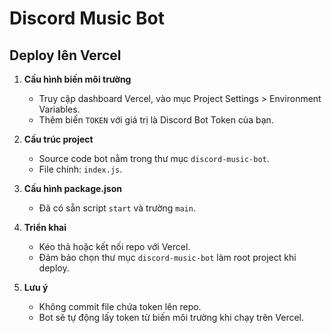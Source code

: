 # Discord Music Bot

## Deploy lên Vercel

1. **Cấu hình biến môi trường**
   - Truy cập dashboard Vercel, vào mục Project Settings > Environment Variables.
   - Thêm biến `TOKEN` với giá trị là Discord Bot Token của bạn.

2. **Cấu trúc project**
   - Source code bot nằm trong thư mục `discord-music-bot`.
   - File chính: `index.js`.

3. **Cấu hình package.json**
   - Đã có sẵn script `start` và trường `main`.

4. **Triển khai**
   - Kéo thả hoặc kết nối repo với Vercel.
   - Đảm bảo chọn thư mục `discord-music-bot` làm root project khi deploy.

5. **Lưu ý**
   - Không commit file chứa token lên repo.
   - Bot sẽ tự động lấy token từ biến môi trường khi chạy trên Vercel. 